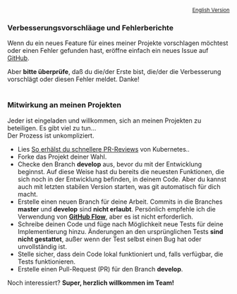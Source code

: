 <p align="right">
  <sub><a href="Contributing.en.md">English Version</a></sub>
</p>

### Verbesserungsvorschläage und Fehlerberichte

Wenn du ein neues Feature für eines meiner Projekte vorschlagen möchtest oder einen Fehler gefunden hast, eröffne einfach ein neues Issue auf [GitHub](https://github.com/nixe64).

Aber **bitte überprüfe**, daß du die/der Erste bist, die/der die Verbesserung vorschlägt oder diesen Fehler meldet. Danke!
<br/>
<br/>

### Mitwirkung an meinen Projekten

Jeder ist eingeladen und willkommen, sich an meinen Projekten zu beteiligen. Es gibt viel zu tun...<br/>
Der Prozess ist unkompliziert.

 - Lies [So erhälst du schnellere PR-Reviews](https://github.com/kubernetes/community/blob/master/contributors/guide/pull-requests.md#best-practices-for-faster-reviews) von Kubernetes..
 - Forke das Projekt deiner Wahl.
 - Checke den Branch **develop** aus, bevor du mit der Entwicklung beginnst.
  Auf diese Weise hast du bereits die neuesten Funktionen, die sich noch in der Entwicklung befinden, in deinem Code. Aber du kannst auch
  mit letzten stabilen Version starten, was git automatisch für dich macht.
 - Erstelle einen neuen Branch für deine Arbeit. Commits in die Branches **master** und **develop** sind **nicht erlaubt**. Persönlich empfehle ich die Verwendung von **[GitHub Flow](https://githubflow.github.io/)**, aber es ist nicht erforderlich.
 - Schreibe deinen Code und füge nach Möglichkeit neue Tests für deine Implementierung hinzu. Änderungen an den ursprünglichen Tests **sind nicht gestattet**, außer wenn der Test selbst einen Bug hat oder unvollständig ist.
 - Stelle sicher, dass dein Code lokal funktioniert und, falls verfügbar, die Tests funktionieren.
 - Erstelle einen Pull-Request (PR) für den Branch **develop**.

Noch interessiert? **Super, herzlich willkommen im Team!**

